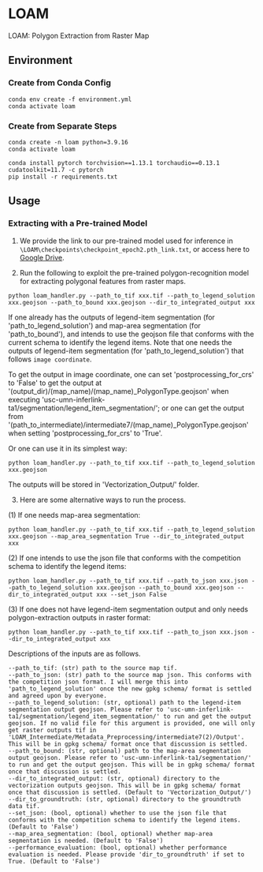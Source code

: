 # LOAM

LOAM: Polygon Extraction from Raster Map


## Environment

### Create from Conda Config

```
conda env create -f environment.yml
conda activate loam
```

### Create from Separate Steps
```
conda create -n loam python=3.9.16
conda activate loam

conda install pytorch torchvision==1.13.1 torchaudio==0.13.1 cudatoolkit=11.7 -c pytorch
pip install -r requirements.txt
```


## Usage

### Extracting with a Pre-trained Model

1. We provide the link to our pre-trained model used for inference in `\LOAM\checkpoints\checkpoint_epoch2.pth_link.txt`, or access here to [Google Drive](https://drive.google.com/file/d/16N-2NbtqLSNCU83J5Iyw4Ca8A2f7aIqi/view?usp=sharing).

2. Run the following to exploit the pre-trained polygon-recognition model for extracting polygonal features from raster maps.

```
python loam_handler.py --path_to_tif xxx.tif --path_to_legend_solution xxx.geojson --path_to_bound xxx.geojson --dir_to_integrated_output xxx
```

If one already has the outputs of legend-item segmentation (for 'path_to_legend_solution') and map-area segmentation (for 'path_to_bound'), and intends to use the geojson file that conforms with the current schema to identify the legend items. Note that one needs the outputs of legend-item segmentation (for 'path_to_legend_solution') that follows `image coordinate`.

To get the output in image coordinate, one can set 'postprocessing_for_crs' to 'False' to get the output at '(output_dir)/(map_name)/(map_name)_PolygonType.geojson' when executing 'usc-umn-inferlink-ta1/segmentation/legend_item_segmentation/'; or one can get the output from '(path_to_intermediate)/intermediate7/(map_name)_PolygonType.geojson' when setting 'postprocessing_for_crs' to 'True'.

Or one can use it in its simplest way:

```
python loam_handler.py --path_to_tif xxx.tif --path_to_legend_solution xxx.geojson
```

The outputs will be stored in 'Vectorization_Output/' folder.


3. Here are some alternative ways to run the process.

(1) If one needs map-area segmentation:

```
python loam_handler.py --path_to_tif xxx.tif --path_to_legend_solution xxx.geojson --map_area_segmentation True --dir_to_integrated_output xxx
```

(2) If one intends to use the json file that conforms with the competition schema to identify the legend items:

```
python loam_handler.py --path_to_tif xxx.tif --path_to_json xxx.json --path_to_legend_solution xxx.geojson --path_to_bound xxx.geojson --dir_to_integrated_output xxx --set_json False
```

(3) If one does not have legend-item segmentation output and only needs polygon-extraction outputs in raster format:

```
python loam_handler.py --path_to_tif xxx.tif --path_to_json xxx.json --dir_to_integrated_output xxx
```

Descriptions of the inputs are as follows.

```
--path_to_tif: (str) path to the source map tif.
--path_to_json: (str) path to the source map json. This conforms with the competition json format. I will merge this into 'path_to_legend_solution' once the new gpkg schema/ format is settled and agreed upon by everyone.
--path_to_legend_solution: (str, optional) path to the legend-item segmentation output geojson. Please refer to 'usc-umn-inferlink-ta1/segmentation/legend_item_segmentation/' to run and get the output geojson. If no valid file for this argument is provided, one will only get raster outputs tif in 'LOAM_Intermediate/Metadata_Preprocessing/intermediate7(2)/Output'. This will be in gpkg schema/ format once that discussion is settled.
--path_to_bound: (str, optional) path to the map-area segmentation output geojson. Please refer to 'usc-umn-inferlink-ta1/segmentation/' to run and get the output geojson. This will be in gpkg schema/ format once that discussion is settled.
--dir_to_integrated_output: (str, optional) directory to the vectorization outputs geojson. This will be in gpkg schema/ format once that discussion is settled. (Default to 'Vectorization_Output/')
--dir_to_groundtruth: (str, optional) directory to the groundtruth data tif.
--set_json: (bool, optional) whether to use the json file that conforms with the competition schema to identify the legend items. (Default to 'False')
--map_area_segmentation: (bool, optional) whether map-area segmentation is needed. (Default to 'False')
--performance_evaluation: (bool, optional) whether performance evaluation is needed. Please provide 'dir_to_groundtruth' if set to True. (Default to 'False')
```

